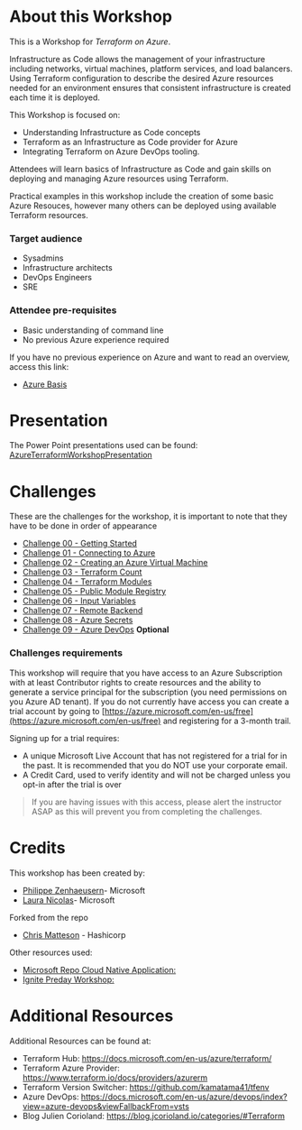 About this Workshop
========
This is a Workshop for *Terraform on Azure*.

Infrastructure as Code allows the management of your infrastructure including networks, virtual machines, platform services, and load balancers. Using Terraform configuration to describe the desired Azure resources needed for an environment ensures that consistent infrastructure is created each time it is deployed.

This Workshop is focused on:

- Understanding Infrastructure as Code concepts
- Terraform as an Infrastructure as Code provider for Azure
- Integrating Terraform on Azure DevOps tooling.

Attendees will learn basics of Infrastructure as Code  and gain skills on deploying and managing Azure resources using Terraform.

Practical examples in this workshop include the creation of some basic Azure Resouces, however many others can be deployed using available Terraform resources.

###  Target audience

* Sysadmins
* Infrastructure architects
* DevOps Engineers
* SRE

### Attendee pre-requisites

* Basic understanding of command line
* No previous Azure experience required

If you have no previous experience on Azure and want to read an overview, access this link:

* [Azure Basis](azurebasis.md)

Presentation
============

The Power Point presentations used can be found: [AzureTerraformWorkshopPresentation](docs/AzureTerraformWorkshopPresentation.pptx)



Challenges
====

These are the challenges for the workshop, it is important to note that they have to be done in order of appearance

* [Challenge 00 - Getting Started](challenges/00-gettingstarted)
* [Challenge 01 - Connecting to Azure](challenges/01-connectingtoazure)
* [Challenge 02 - Creating an Azure Virtual Machine](challenges/02-azurevm)
* [Challenge 03 - Terraform Count](challenges/03-terraformcount)
* [Challenge 04 - Terraform Modules](challenges/04-terraformmodules)
* [Challenge 05 - Public Module Registry](challenges/05-publicmoduleregistry)
* [Challenge 06 - Input Variables](challenges/06-inputvariables)
* [Challenge 07 - Remote Backend](challenges/07-remotebackend)
* [Challenge 08 - Azure Secrets](challenges/08-security)
* [Challenge 09 - Azure DevOps](challenges/09-azuredevops) **Optional**


### Challenges requirements

This workshop will require that you have access to an Azure Subscription with at least Contributor rights to create resources and the ability to generate a service principal for the subscription (you need permissions on you Azure AD tenant). If you do not currently have access you can create a trial account by going to [https://azure.microsoft.com/en-us/free](https://azure.microsoft.com/en-us/free) and registering for a 3-month trail.

Signing up for a trial requires:

- A unique Microsoft Live Account that has not registered for a trial for in the past. It is recommended that you do NOT use your corporate email.
- A Credit Card, used to verify identity and will not be charged unless you opt-in after the trial is over

> If you are having issues with this access, please alert the instructor ASAP as this will prevent you from completing the challenges.

Credits
=======

This workshop has been created by:

- [Philippe Zenhaeusern](https://github.com/Zenocolo)- Microsoft
- [Laura Nicolas](https://github.com/lanicola)- Microsoft

Forked from the repo
- [Chris Matteson](https://github.com/chrismatteson/AzureTerraformWorkshop) - Hashicorp

Other resources used: 
- [Microsoft Repo Cloud Native Application:](https://github.com/microsoft/MCW-Cloud-native-applications)
- [Ignite Preday Workshop:](https://github.com/Azure/Ignite2019_IaC_pre-day_docs)

Additional Resources
=======

Additional Resources can be found at: 
- Terraform Hub: https://docs.microsoft.com/en-us/azure/terraform/
- Terraform Azure Provider: https://www.terraform.io/docs/providers/azurerm
- Terraform Version Switcher: https://github.com/kamatama41/tfenv 
- Azure DevOps: https://docs.microsoft.com/en-us/azure/devops/index?view=azure-devops&viewFallbackFrom=vsts 
- Blog Julien Corioland: https://blog.jcorioland.io/categories/#Terraform

